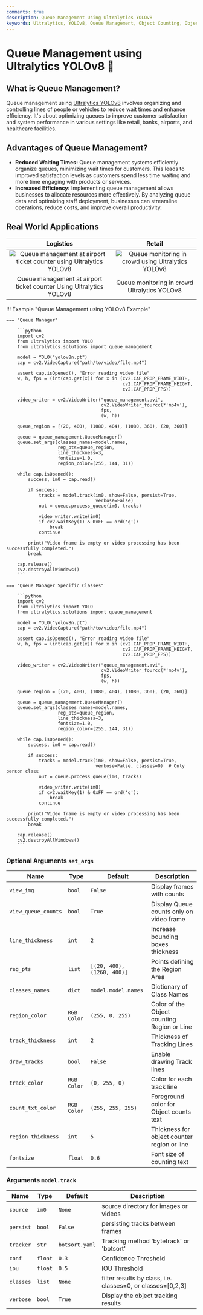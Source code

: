 ```yaml
---
comments: true
description: Queue Management Using Ultralytics YOLOv8
keywords: Ultralytics, YOLOv8, Queue Management, Object Counting, Object Tracking, Object Detection, Notebook, IPython Kernel, CLI, Python SDK
---
```


# Queue Management using Ultralytics YOLOv8 🚀

## What is Queue Management?

Queue management using [Ultralytics YOLOv8](https://github.com/ultralytics/ultralytics/) involves organizing and controlling lines of people or vehicles to reduce wait times and enhance efficiency. It's about optimizing queues to improve customer satisfaction and system performance in various settings like retail, banks, airports, and healthcare facilities.


## Advantages of Queue Management?

- **Reduced Waiting Times:** Queue management systems efficiently organize queues, minimizing wait times for customers. This leads to improved satisfaction levels as customers spend less time waiting and more time engaging with products or services.
- **Increased Efficiency:** Implementing queue management allows businesses to allocate resources more effectively. By analyzing queue data and optimizing staff deployment, businesses can streamline operations, reduce costs, and improve overall productivity.

## Real World Applications

|                                                                                  Logistics                                                                                  |                                                                           Retail                                                                           |
|:---------------------------------------------------------------------------------------------------------------------------------------------------------------------------:|:----------------------------------------------------------------------------------------------------------------------------------------------------------:|
| ![Queue management at airport ticket counter using Ultralytics YOLOv8](https://github.com/RizwanMunawar/RizwanMunawar/assets/62513924/10487e76-bf60-4a9c-a0f3-5a75a05fa7a3) | ![Queue monitoring in crowd using Ultralytics YOLOv8](https://github.com/RizwanMunawar/RizwanMunawar/assets/62513924/dcc6d2ca-5576-434d-83c6-e57fe07bc693) |
|                                                     Queue management at airport ticket counter Using Ultralytics YOLOv8                                                     |                                                        Queue monitoring in crowd Ultralytics YOLOv8                                                        |


!!! Example "Queue Management using YOLOv8 Example"

    === "Queue Manager"

        ```python
        import cv2
        from ultralytics import YOLO
        from ultralytics.solutions import queue_management
        
        model = YOLO("yolov8n.pt")
        cap = cv2.VideoCapture("path/to/video/file.mp4")
        
        assert cap.isOpened(), "Error reading video file"
        w, h, fps = (int(cap.get(x)) for x in (cv2.CAP_PROP_FRAME_WIDTH,
                                               cv2.CAP_PROP_FRAME_HEIGHT,
                                               cv2.CAP_PROP_FPS))
        
        video_writer = cv2.VideoWriter("queue_management.avi",
                                       cv2.VideoWriter_fourcc(*'mp4v'),
                                       fps,
                                       (w, h))
        
        queue_region = [(20, 400), (1080, 404), (1080, 360), (20, 360)]
        
        queue = queue_management.QueueManager()
        queue.set_args(classes_names=model.names,
                       reg_pts=queue_region,
                       line_thickness=3,
                       fontsize=1.0,
                       region_color=(255, 144, 31))
        
        while cap.isOpened():
            success, im0 = cap.read()
        
            if success:
                tracks = model.track(im0, show=False, persist=True,
                                     verbose=False)
                out = queue.process_queue(im0, tracks)
        
                video_writer.write(im0)
                if cv2.waitKey(1) & 0xFF == ord('q'):
                    break
                continue
        
            print("Video frame is empty or video processing has been successfully completed.")
            break
        
        cap.release()
        cv2.destroyAllWindows()
        ```

    === "Queue Manager Specific Classes"

        ```python
        import cv2
        from ultralytics import YOLO
        from ultralytics.solutions import queue_management
        
        model = YOLO("yolov8n.pt")
        cap = cv2.VideoCapture("path/to/video/file.mp4")
        
        assert cap.isOpened(), "Error reading video file"
        w, h, fps = (int(cap.get(x)) for x in (cv2.CAP_PROP_FRAME_WIDTH,
                                               cv2.CAP_PROP_FRAME_HEIGHT,
                                               cv2.CAP_PROP_FPS))
        
        video_writer = cv2.VideoWriter("queue_management.avi",
                                       cv2.VideoWriter_fourcc(*'mp4v'),
                                       fps,
                                       (w, h))
        
        queue_region = [(20, 400), (1080, 404), (1080, 360), (20, 360)]
        
        queue = queue_management.QueueManager()
        queue.set_args(classes_names=model.names,
                       reg_pts=queue_region,
                       line_thickness=3,
                       fontsize=1.0,
                       region_color=(255, 144, 31))
        
        while cap.isOpened():
            success, im0 = cap.read()
        
            if success:
                tracks = model.track(im0, show=False, persist=True,
                                     verbose=False, classes=0)  # Only person class
                out = queue.process_queue(im0, tracks)
        
                video_writer.write(im0)
                if cv2.waitKey(1) & 0xFF == ord('q'):
                    break
                continue
        
            print("Video frame is empty or video processing has been successfully completed.")
            break
        
        cap.release()
        cv2.destroyAllWindows()
        ```

### Optional Arguments `set_args`

| Name                  | Type        | Default                    | Description                                 |
|-----------------------|-------------|----------------------------|---------------------------------------------|
| `view_img`            | `bool`      | `False`                    | Display frames with counts                  |
| `view_queue_counts`   | `bool`      | `True`                     | Display Queue counts only on video frame    |
| `line_thickness`      | `int`       | `2`                        | Increase bounding boxes thickness           |
| `reg_pts`             | `list`      | `[(20, 400), (1260, 400)]` | Points defining the Region Area             |
| `classes_names`       | `dict`      | `model.model.names`        | Dictionary of Class Names                   |
| `region_color`        | `RGB Color` | `(255, 0, 255)`            | Color of the Object counting Region or Line |
| `track_thickness`     | `int`       | `2`                        | Thickness of Tracking Lines                 |
| `draw_tracks`         | `bool`      | `False`                    | Enable drawing Track lines                  |
| `track_color`         | `RGB Color` | `(0, 255, 0)`              | Color for each track line                   |
| `count_txt_color`     | `RGB Color` | `(255, 255, 255)`          | Foreground color for Object counts text     |
| `region_thickness`    | `int`       | `5`                        | Thickness for object counter region or line |
| `fontsize`            | `float`     | `0.6`                      | Font size of counting text                  |

### Arguments `model.track`

| Name      | Type    | Default        | Description                                                 |
|-----------|---------|----------------|-------------------------------------------------------------|
| `source`  | `im0`   | `None`         | source directory for images or videos                       |
| `persist` | `bool`  | `False`        | persisting tracks between frames                            |
| `tracker` | `str`   | `botsort.yaml` | Tracking method 'bytetrack' or 'botsort'                    |
| `conf`    | `float` | `0.3`          | Confidence Threshold                                        |
| `iou`     | `float` | `0.5`          | IOU Threshold                                               |
| `classes` | `list`  | `None`         | filter results by class, i.e. classes=0, or classes=[0,2,3] |
| `verbose` | `bool`  | `True`         | Display the object tracking results                         |
